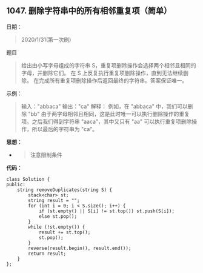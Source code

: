 ## 1047. 删除字符串中的所有相邻重复项（简单）
日期：
>2020/1/31(第一次刷)

题目
>给出由小写字母组成的字符串 S，重复项删除操作会选择两个相邻且相同的字母，并删除它们。
在 S 上反复执行重复项删除操作，直到无法继续删除。
在完成所有重复项删除操作后返回最终的字符串。答案保证唯一。

示例：
>输入："abbaca"
输出："ca"
解释：
例如，在 "abbaca" 中，我们可以删除 "bb" 由于两字母相邻且相同，这是此时唯一可以执行删除操作的重复项。之后我们得到字符串 "aaca"，其中又只有 "aa" 可以执行重复项删除操作，所以最后的字符串为 "ca"。

**思想**：
- >注意限制条件

**代码**：
```
class Solution {
public:
    string removeDuplicates(string S) {
        stack<char> st;
        string result = "";
        for (int i = 0; i < S.size(); i++) {
            if (st.empty() || S[i] != st.top()) st.push(S[i]);
            else st.pop();
        }
        while (!st.empty()) {
            result += st.top();
            st.pop();
        }
        reverse(result.begin(), result.end());
        return result;
    }
};
```
